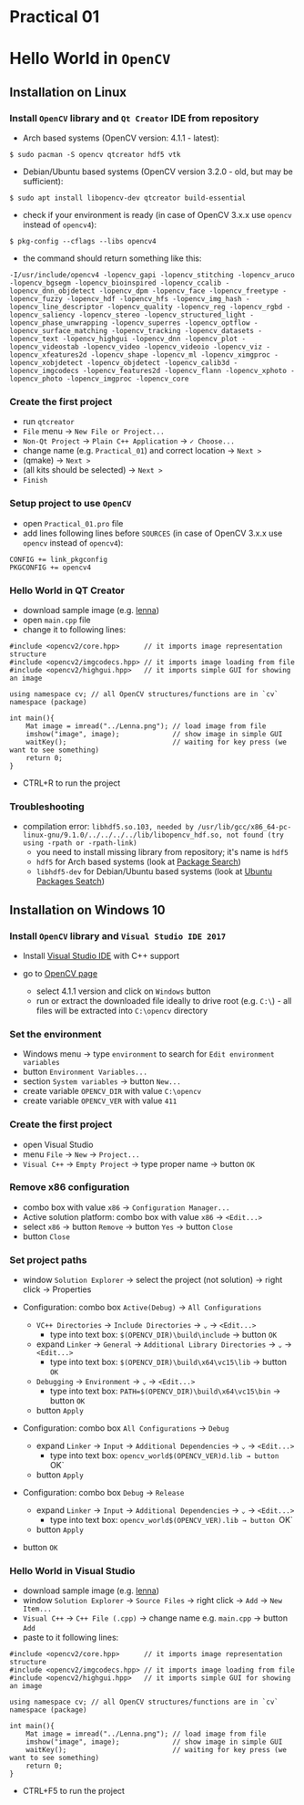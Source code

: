 # Practical 01

# Hello World in `OpenCV`

## Installation on Linux

### Install `OpenCV` library and `Qt Creator` IDE from repository

- Arch based systems (OpenCV version: 4.1.1 - latest):

`$ sudo pacman -S opencv qtcreator hdf5 vtk`

- Debian/Ubuntu based systems (OpenCV version 3.2.0 - old, but may be sufficient):

`$ sudo apt install libopencv-dev qtcreator build-essential`

- check if your environment is ready (in case of OpenCV 3.x.x use `opencv` instead of `opencv4`):

`$ pkg-config --cflags --libs opencv4`

- the command should return something like this:

`-I/usr/include/opencv4 -lopencv_gapi -lopencv_stitching -lopencv_aruco -lopencv_bgsegm -lopencv_bioinspired -lopencv_ccalib -lopencv_dnn_objdetect -lopencv_dpm -lopencv_face -lopencv_freetype -lopencv_fuzzy -lopencv_hdf -lopencv_hfs -lopencv_img_hash -lopencv_line_descriptor -lopencv_quality -lopencv_reg -lopencv_rgbd -lopencv_saliency -lopencv_stereo -lopencv_structured_light -lopencv_phase_unwrapping -lopencv_superres -lopencv_optflow -lopencv_surface_matching -lopencv_tracking -lopencv_datasets -lopencv_text -lopencv_highgui -lopencv_dnn -lopencv_plot -lopencv_videostab -lopencv_video -lopencv_videoio -lopencv_viz -lopencv_xfeatures2d -lopencv_shape -lopencv_ml -lopencv_ximgproc -lopencv_xobjdetect -lopencv_objdetect -lopencv_calib3d -lopencv_imgcodecs -lopencv_features2d -lopencv_flann -lopencv_xphoto -lopencv_photo -lopencv_imgproc -lopencv_core`

### Create the first project

- run `qtcreator`
- `File` menu → `New File or Project...`
- `Non-Qt Project` → `Plain C++ Application` → `✓ Choose...`
- change name (e.g. `Practical_01`) and correct location → `Next >`
- (qmake) → `Next >`
- (all kits should be selected) → `Next >`
- `Finish`

### Setup project to use `OpenCV`

- open `Practical_01.pro` file
- add lines following lines before `SOURCES` (in case of OpenCV 3.x.x use `opencv` instead of `opencv4`):

```
CONFIG += link_pkgconfig
PKGCONFIG += opencv4
```

### Hello World in QT Creator

- download sample image (e.g. [lenna](https://upload.wikimedia.org/wikipedia/en/7/7d/Lenna_%28test_image%29.png))
- open `main.cpp` file
- change it to following lines:

```
#include <opencv2/core.hpp>      // it imports image representation structure
#include <opencv2/imgcodecs.hpp> // it imports image loading from file 
#include <opencv2/highgui.hpp>   // it imports simple GUI for showing an image

using namespace cv; // all OpenCV structures/functions are in `cv` namespace (package) 

int main(){
    Mat image = imread("../Lenna.png"); // load image from file
    imshow("image", image);             // show image in simple GUI
    waitKey();                          // waiting for key press (we want to see something)
    return 0;
}
```

- CTRL+R to run the project

### Troubleshooting

- compilation error: `libhdf5.so.103, needed by /usr/lib/gcc/x86_64-pc-linux-gnu/9.1.0/../../../../lib/libopencv_hdf.so, not found (try using -rpath or -rpath-link)`
  - you need to install missing library from repository; it's name is `hdf5`
  - `hdf5` for Arch based systems (look at [Package Search](https://www.archlinux.org/packages/))
  - `libhdf5-dev` for Debian/Ubuntu based systems (look at [Ubuntu Packages Seatch](https://packages.ubuntu.com/))

## Installation on Windows 10

### Install `OpenCV` library and `Visual Studio IDE 2017`

- Install [Visual Studio IDE](https://visualstudio.microsoft.com/) with C++ support


- go to [OpenCV page](https://opencv.org/releases/)
  - select 4.1.1 version and click on `Windows` button
  - run or extract the downloaded file ideally to drive root (e.g. `C:\`) - all files will be extracted into `C:\opencv` directory

### Set the environment

- Windows menu → type `environment` to search for `Edit environment variables`
- button `Environment Variables...`
- section `System variables` → button `New...`
- create variable `OPENCV_DIR` with value `C:\opencv`
- create variable `OPENCV_VER` with value `411`

### Create the first project

- open Visual Studio
- menu `File` → `New` → `Project...`
- `Visual C++` → `Empty Project` → type proper name → button `OK`

### Remove x86 configuration

- combo box with value `x86` → `Configuration Manager...`
- Active solution platform: combo box with value `x86` → `<Edit...>`
- select `x86` → button `Remove` → button `Yes` → button `Close`
- button `Close`

### Set project paths

- window `Solution Explorer` → select the project (not solution) → right click → Properties
- Configuration: combo box `Active(Debug)` → `All Configurations`
  - `VC++ Directories` → `Include Directories` → `⌄` → `<Edit...>`
    - type into text box: `$(OPENCV_DIR)\build\include` → button `OK`
  - expand `Linker` → `General` → `Additional Library Directories` → `⌄` → `<Edit...>`
    - type into text box: `$(OPENCV_DIR)\build\x64\vc15\lib` → button `OK`
  - `Debugging` → `Environment` → `⌄` → `<Edit...>`
    - type into text box: `PATH=$(OPENCV_DIR)\build\x64\vc15\bin` → button `OK`
  - button `Apply`

- Configuration: combo box `All Configurations` → `Debug`
  - expand `Linker` → `Input` → `Additional Dependencies` → `⌄` → `<Edit...>`
    - type into text box: `opencv_world$(OPENCV_VER)d.lib → button `OK`
  - button `Apply`

- Configuration: combo box `Debug` → `Release`
  - expand `Linker` → `Input` → `Additional Dependencies` → `⌄` → `<Edit...>`
    - type into text box: `opencv_world$(OPENCV_VER).lib → button `OK`
  - button `Apply`

- button `OK`

### Hello World in Visual Studio

- download sample image (e.g. [lenna](https://upload.wikimedia.org/wikipedia/en/7/7d/Lenna_%28test_image%29.png))
- window `Solution Explorer` → `Source Files` → right click → `Add` → `New Item...`
- `Visual C++` → `C++ File (.cpp)` → change name e.g. `main.cpp` → button `Add`
- paste to it following lines:

```
#include <opencv2/core.hpp>      // it imports image representation structure
#include <opencv2/imgcodecs.hpp> // it imports image loading from file 
#include <opencv2/highgui.hpp>   // it imports simple GUI for showing an image

using namespace cv; // all OpenCV structures/functions are in `cv` namespace (package) 

int main(){
    Mat image = imread("../Lenna.png"); // load image from file
    imshow("image", image);             // show image in simple GUI
    waitKey();                          // waiting for key press (we want to see something)
    return 0;
}
```

- CTRL+F5 to run the project
